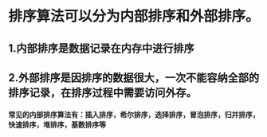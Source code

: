 # 排序算法可以分为内部排序和外部排序。
## 1.内部排序是数据记录在内存中进行排序
## 2.外部排序是因排序的数据很大，一次不能容纳全部的排序记录，在排序过程中需要访问外存。

#### 常见的内部排序算法有：插入排序，希尔排序，选择排序，冒泡排序，归并排序，快速排序，堆排序，基数排序等
